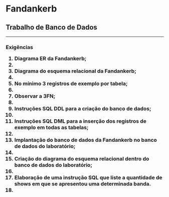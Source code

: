 <h1>Fandankerb</h>
<h2>Trabalho de Banco de Dados</h2>

<hr>

<h3>Exigências </h>

<ol>
<li>Diagrama ER da Fandankerb;<li>

<li>Diagrama do esquema relacional da Fandankerb;<li>

<li>No mínimo 3 registros de exemplo por tabela;<li>

<li>Observar a 3FN;<li>

<li>Instruções SQL DDL para a criação do banco de dados;<li>

<li>Instruções SQL DML para a inserção dos registros de exemplo em todas as tabelas;<li>

<li>Implantação do banco de dados da Fandankerb no banco de dados do laboratório;<li>

<li>Criação do diagrama do esquema relacional dentro do banco de dados do laboratório;<li>

<li>Elaboração de uma instrução SQL que liste a quantidade de shows em que se apresentou uma determinada banda.<li>
</ol>
